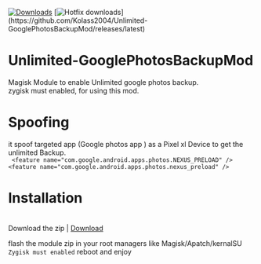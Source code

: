 
[![Downloads](https://img.shields.io/github/downloads/Kolass2004/Unlimited-GooglePhotosBackupMod/report/total)](https://github.com/Kolass2004/Unlimited-GooglePhotosBackupMod/releases/latest)
[![Hotfix downloads](https://img.shields.io/badge/dynamic/json?label=Hotfix%20downloads&query=$.assets[?(@.name=="gphotos-unlimited-mod-v2.1-hotfix.zip")].download_count&url=https://api.github.com/repos/Kolass2004/Unlimited-GooglePhotosBackupMod/releases/latest)](https://github.com/Kolass2004/Unlimited-GooglePhotosBackupMod/releases/latest)



# Unlimited-GooglePhotosBackupMod
Magisk Module to enable Unlimited google photos backup. <br>
zygisk must enabled, for using this mod.

# Spoofing

it spoof targeted app (Google photos app ) as a Pixel xl Device to get the unlimited Backup.
<br>
`` <feature name="com.google.android.apps.photos.NEXUS_PRELOAD" />``
<br>
`` <feature name="com.google.android.apps.photos.nexus_preload" /> ``

# Installation 
<br>
Download the zip |
<a href="https://github.com/Kolass2004/Unlimited-GooglePhotosBackupMod/releases/download/v2.1/gphotos-unlimited-mod-v2.1-hotfix.zip" download >Download</a>

flash the module zip in your root managers like Magisk/Apatch/kernalSU
``Zygisk must enabled``
reboot and enjoy
